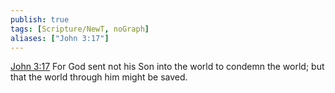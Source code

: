 ```yaml
---
publish: true
tags: [Scripture/NewT, noGraph]
aliases: ["John 3:17"]
---
```

[John 3:17](https://churchofjesuschrist.org/study/scriptures/nt/john/3?lang=eng&id=p17#p17) For God sent not his Son into the world to condemn the world; but that the world through him might be saved.
